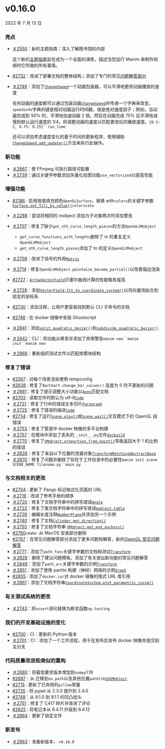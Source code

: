 # v0.16.0

2022 年 7 月 13 日

### 亮点

- [＃2550](https://github.com/ManimCommunity/manim/pull/2550)：新的主题指南：深入了解图书馆的内部

  这个新的[主题指南](../guides/deep_dive.html)旨在成为一个全面的演练，描述当您运行 Manim 来制作视频时它所做的所有事情。

- [#2732](https://github.com/ManimCommunity/manim/pull/2732)：改进了部署文档的整体结构；添加了专门的常见[问题解答部分](../faq/index.html)
- [＃2749](https://github.com/ManimCommunity/manim/pull/2749)：添加了[`ChangeSpeed`](../reference/manim.animation.speedmodifier.ChangeSpeed.html#manim.animation.speedmodifier.ChangeSpeed "manim.animation.speedmodifier.ChangeSpeed")一个动画包装器，可以平滑地更改动画播放的速度

  任何动画的速度都可以通过包装动画[`ChangeSpeed`](../reference/manim.animation.speedmodifier.ChangeSpeed.html#manim.animation.speedmodifier.ChangeSpeed "manim.animation.speedmodifier.ChangeSpeed")并传递一个字典来改变，`speedinfo`字典的键是相对动画运行时间戳，值是绝对速度因子；例如，当动画完成到 50% 时，平滑地加速动画 2 倍，然后在动画完成 75% 后平滑地减慢到默认运行速度的 1/4。将调整动画的速度以匹配更改后的播放速度。` {0.5: 2, 0.75: 0.25}``run_time `

  还可以添加考虑速度变化的基于时间的更新程序，使用辅助[`ChangeSpeed.add_updater()`](../reference/manim.animation.speedmodifier.ChangeSpeed.html#manim.animation.speedmodifier.ChangeSpeed.add_updater "manim.animation.speedmodifier.ChangeSpeed.add_updater")方法来执行此操作。

### 新功能

- [＃2667](https://github.com/ManimCommunity/manim/pull/2667)：使 FFmpeg 可执行路径可配置
- [＃2739](https://github.com/ManimCommunity/manim/pull/2739)：通过关键字参数添加矢量化绘图功能`use_vectorized`以提高性能

### 增强功能

- [#2186](https://github.com/ManimCommunity/manim/pull/2186) : 启用按值填充颜色`OpenGLSurface`，替换 with`colors`的关键字参数[`Surface.set_fill_by_value()`](../reference/manim.mobject.three_d.three_dimensions.Surface.html#manim.mobject.three_d.three_dimensions.Surface.set_fill_by_value "manim.mobject. Three_d. Three_dimensions.Surface.set_fill_by_value")`colorscale`
- [＃2288](https://github.com/ManimCommunity/manim/pull/2288)：尝试将相同的 mobject 添加为子对象两次时添加警告
- [＃2707](https://github.com/ManimCommunity/manim/pull/2707)：修复了缺少`get_nth_curve_length_pieces`的方法`OpenGLVMobject`

  - `get_curve_functions_with_lengths`删除了 in 的重复定义`OpenGLVMobject`
  - `get_nth_curve_length_pieces`添加了 to 的定义`OpenGLVMobject`

- [＃2709](https://github.com/ManimCommunity/manim/pull/2709)：改进了括号的外观[`Matrix`](../reference/manim.mobject.matrix.Matrix.html#manim.mobject.matrix.Matrix "manim.mobject.matrix.Matrix")
- [＃2714](https://github.com/ManimCommunity/manim/pull/2714)：修复`OpenGLVMobject.pointwise_become_partial()`以改善描边渲染
- [#2727](https://github.com/ManimCommunity/manim/pull/2727)：[`ArrowVectorField`](../reference/manim.mobject.vector_field.ArrowVectorField.html#manim.mobject.vector_field.ArrowVectorField "manim.mobject.vector_field.ArrowVectorField")贝塞尔曲线计算的性能略有提高
- [＃2728](https://github.com/ManimCommunity/manim/pull/2728)：添加[`VectorField.fit_to_coordinate_system()`](../reference/manim.mobject.vector_field.VectorField.html#manim.mobject.vector_field.VectorField.fit_to_coordinate_system "manim.mobject.vector_field.VectorField.fit_to_coordinate_system")以将向量场拟合到给定的坐标系
- [#2730](https://github.com/ManimCommunity/manim/pull/2730)：添加注释，让用户更容易找到默认 CLI 子命令的文档
- [#2746](https://github.com/ManimCommunity/manim/pull/2746) : 在 docker 镜像中安装 Ghostscript
- [＃2841](https://github.com/ManimCommunity/manim/pull/2841)：添加[`split_quadratic_bezier()`](../reference/manim.utils.bezier.html#manim.utils.bezier.split_quadratic_bezier "manim.utils.bezier.split_quadratic_bezier")和[`subdivide_quadratic_bezier()`](../reference/manim.utils.bezier.html#manim.utils.bezier.subdivide_quadratic_bezier "manim.utils.bezier.subdivide_quadratic_bezier")
- [＃2842](https://github.com/ManimCommunity/manim/pull/2842)：CLI：将功能从移至并添加了弃用警告` manim new``manim init``manim new `
- [＃2866](https://github.com/ManimCommunity/manim/pull/2866)：重新组织测试文件以匹配库模块结构

### 修复了错误

- [#2567](https://github.com/ManimCommunity/manim/pull/2567) : 对每个场景渲染使用 tempconfig
- [#2638](https://github.com/ManimCommunity/manim/pull/2638) : 修复了`BarChart.change_bar_values()` 高度为 0 时不更新的问题
- [＃2661](https://github.com/ManimCommunity/manim/pull/2661)：修复了提示调整大小功能以[`Axes`](../reference/manim.mobject.graphing.coordinate_systems.Axes.html#manim.mobject.graphing.coordinate_systems.Axes "manim.mobject.graphing.coordinate_systems.Axes")匹配文档
- [#2703](https://github.com/ManimCommunity/manim/pull/2703) : 读取文件时默认为 utf-8[`Code`](../reference/manim.mobject.text.code_mobject.Code.html#manim.mobject.text.code_mobject.Code "manim.mobject.text.code_mobject.Code")
- [＃2721](https://github.com/ManimCommunity/manim/pull/2721)：修复了行中的错误文本切片[`Paragraph`](../reference/manim.mobject.text.text_mobject.Paragraph.html#manim.mobject.text.text_mobject.Paragraph "manim.mobject.text.text_mobject.Paragraph")
- [＃2725](https://github.com/ManimCommunity/manim/pull/2725)：修复了错误的缩进[`Code`](../reference/manim.mobject.text.code_mobject.Code.html#manim.mobject.text.code_mobject.Code "manim.mobject.text.code_mobject.Code")
- [#2734](https://github.com/ManimCommunity/manim/pull/2734) : 修复了运行[`Scene.play()`](../reference/manim.scene.scene.Scene.html#manim.scene.scene.Scene.play "manim.场景.场景.场景.play")或[`Scene.wait()`](../reference/manim.scene.scene.Scene.html#manim.scene.scene.Scene.wait "manim.scene.scene.Scene.wait")交互模式下的 OpenGL 段错误
- [＃2753](https://github.com/ManimCommunity/manim/pull/2753)：修复了管道中 docker 映像的多平台构建
- [＃2757](https://github.com/ManimCommunity/manim/pull/2757)：在模块中添加了丢失的`__init__.py`文件[`docbuild`](../reference/manim.utils.docbuild.html#module-manim.utils.docbuild "manim.utils.docbuild")
- [＃2770](https://github.com/ManimCommunity/manim/pull/2770)：修复了[`VMobject.proportion_from_point()`](../reference/manim.mobject.types.vectorized_mobject.VMobject.html#manim.mobject.types.vectorized_mobject.VMobject.proportion_from_point "manim.mobject.types.vectorized_mobject.VMobject.proportion_from_point")导致返回大于 1 的比例的错误
- [＃2826](https://github.com/ManimCommunity/manim/pull/2826)：修复了来自以下位置的泄漏对象[`TransformMatchingAbstractBase`](../reference/manim.animation.transform_matching_parts.TransformMatchingAbstractBase.html#manim.animation.transform_matching_parts.TransformMatchingAbstractBase "manim.animation.transform_matching_parts.TransformMatchingAbstractBase")
- [＃2870](https://github.com/ManimCommunity/manim/pull/2870)：修复了问题并删除了存在于工作目录中的必要性` manim init scene SCENE_NAME filename.py``main.py `

### 与文档相关的更改

- [#2704](https://github.com/ManimCommunity/manim/pull/2704) : 更新了 Pango 标记格式化页面的 URL
- [＃2716](https://github.com/ManimCommunity/manim/pull/2716)：改进了参考手册的顺序
- [＃2720](https://github.com/ManimCommunity/manim/pull/2720)：修复了文档字符串中的拼写错误[`Angle`](../reference/manim.mobject.geometry.line.Angle.html#manim.mobject.geometry.line.Angle "manim.mobject.geometry.line.Angle")
- [＃2722](https://github.com/ManimCommunity/manim/pull/2722)：修复了类文档字符串中的拼写错误[`mobject.table`](../reference/manim.mobject.table.html#module-manim.mobject.table "manim.mobject.表")
- [＃2726](https://github.com/ManimCommunity/manim/pull/2726)：编辑长度注释[`NumberPlane`](../reference/manim.mobject.graphing.coordinate_systems.NumberPlane.html#manim.mobject.graphing.coordinate_systems.NumberPlane "manim.mobject.graphing.coordinate_systems.NumberPlane")并添加另一个示例
- [＃2740](https://github.com/ManimCommunity/manim/pull/2740)：修复了文档[`Cylinder.get_direction()`](../reference/manim.mobject.three_d.three_dimensions.Cylinder.html#manim.mobject.three_d.three_dimensions.Cylinder.get_direction "manim.mobject. Three_d. Three_dimensions.Cylinder.get_direction")
- [＃2755](https://github.com/ManimCommunity/manim/pull/2755)：修复了文档字符串 [`VMobject.get_end_anchors()`](../reference/manim.mobject.types.vectorized_mobject.VMobject.html#manim.mobject.types.vectorized_mobject.VMobject.get_end_anchors "manim.mobject.types.vectorized_mobject.VMobject.get_end_anchors")
- [#2760](https://github.com/ManimCommunity/manim/pull/2760)`cmake` :从 MacOS 安装部分删除
- [#2767](https://github.com/ManimCommunity/manim/pull/2767)：在常见问题解答部分添加了更多问题和解答，新的[OpenGL 常见问题解答](../faq/opengl.html)
- [＃2771](https://github.com/ManimCommunity/manim/pull/2771)：添加了`path_func`关键字参数的文档和测试[`Transform`](../reference/manim.animation.transform.Transform.html#manim.animation.transform.Transform "manim.animation.transform.Transform")
- [＃2828](https://github.com/ManimCommunity/manim/pull/2828)：删除了建议问题模板，添加了有关提出新功能的常见问题解答
- [＃2849](https://github.com/ManimCommunity/manim/pull/2849)：添加了`path_arc`关键字参数的示例[`Transform`](../reference/manim.animation.transform.Transform.html#manim.animation.transform.Transform "manim.animation.transform.Transform")
- [＃2851](https://github.com/ManimCommunity/manim/pull/2851)：添加了使用 partite 构建（神经）网络的示例[`Graph`](../reference/manim.mobject.graph.Graph.html#manim.mobject.graph.Graph "manim.mobject.graph.Graph")
- [#2855](https://github.com/ManimCommunity/manim/pull/2855) : 添加了`docker.io/`对 docker 镜像的隐式 URL 库引用
- [＃2861](https://github.com/ManimCommunity/manim/pull/2861)：添加了文档字符串[`CoordinateSystem.plot_parametric_curve()`](../reference/manim.mobject.graphing.coordinate_systems.CoordinateSystem.html#manim.mobject.graphing.coordinate_systems.CoordinateSystem.plot_parametric_curve "manim.mobject.graphing.coordinate_systems.CooperativeSystem.plot_parametric_curve")

### 有关测试系统的更改

- [＃2743](https://github.com/ManimCommunity/manim/pull/2743)：将`assert`语句替换为断言函数`np.testing`

### 我们的开发基础设施的变化

- [#2700](https://github.com/ManimCommunity/manim/pull/2700)：CI：更新的 Python 版本
- [＃2701](https://github.com/ManimCommunity/manim/pull/2701)：CI：添加了一个工作流程，用于在发布后发布 docker 映像并提交到主分支

### 代码质量改进和类似的重构

- [＃2680](https://github.com/ManimCommunity/manim/pull/2680)：将最低要求版本增加到`numpy`1.19
- [#2687](https://github.com/ManimCommunity/manim/pull/2687)：从 迁移到`os.path`以及其他位置`pathlib`[`SVGMobject`](../reference/manim.mobject.svg.svg_mobject.SVGMobject.html#manim.mobject.svg.svg_mobject.SVGMobject "manim.mobject.svg.svg_mobject.SVGMobject")
- [#2715](https://github.com/ManimCommunity/manim/pull/2715) : 更新了已弃用的`pillow`常量
- [#2735](https://github.com/ManimCommunity/manim/pull/2735) : 将 pyjwt 从 2.3.0 提升到 2.4.0
- [#2748](https://github.com/ManimCommunity/manim/pull/2748)：从 9.1.0 到 9.1.1 的凹凸枕头
- [＃2751](https://github.com/ManimCommunity/manim/pull/2751)：修复了 C417 碎片并改进了评论
- [#2825](https://github.com/ManimCommunity/manim/pull/2825) : 将笔记本从 6.4.11 升级到 6.4.12
- [＃2864](https://github.com/ManimCommunity/manim/pull/2864)：更新了锁定文件

### 新发布

- [＃2863](https://github.com/ManimCommunity/manim/pull/2863)：准备新版本， `v0.16.0`
